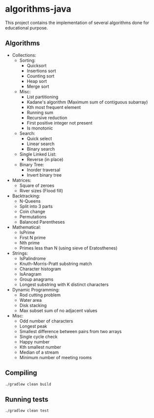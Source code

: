 # algorithms-java

This project contains the implementation of several algorithms done for educational purpose.

## Algorithms

* Collections:
    * Sorting:
        * Quicksort
        * Insertions sort
        * Counting sort
        * Heap sort
        * Merge sort
    * Misc:
        * List partitioning
        * Kadane's algorithm (Maximum sum of contiguous subarray)
        * Kth most frequent element
        * Running sum
        * Recursive reduction
        * First positive integer not present
        * Is monotonic
    * Search:
        * Quick select
        * Linear search
        * Binary search
    * Single Linked List:
        * Reverse (in place)
    * Binary Tree:
        * Inorder traversal
        * Invert binary tree
* Matrices:
    * Square of zeroes
    * River sizes (Flood fill)
* Backtracking:
    * N-Queens
    * Split into 3 parts
    * Coin change
    * Permutations
    * Balanced Parentheses
* Mathematical:
    * IsPrime
    * First N prime
    * Nth prime
    * Primes less than N (using sieve of Eratosthenes)
* Strings:
    * IsPalindrome
    * Knuth-Morris-Pratt substring match
    * Character histogram
    * IsAnagram
    * Group anagrams
    * Longest substring with K distinct characters
* Dynamic Programming:
    * Rod cutting problem
    * Water area
    * Disk stacking
    * Max subset sum of no adjacent values
* Misc:
    * Odd number of characters
    * Longest peak
    * Smallest difference between pairs from two arrays
    * Single cycle check
    * Happy number
    * Kth smallest number
    * Median of a stream
    * Minimum number of meeting rooms

## Compiling

```bash
./gradlew clean build
```

## Running tests
```bash
./gradlew clean test
```
